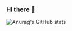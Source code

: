 ### Hi there 👋
![Anurag's GitHub stats](https://github-readme-stats.vercel.app/api?username=AaronPerezPerez&count_private=true?show_icons=true?theme=radical)
